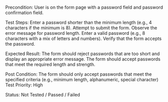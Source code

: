 
Precondition: User is on the form page with a password field and password confirmation field.

Test Steps:
Enter a password shorter than the minimum length (e.g., 4 characters if the minimum is 8).
Attempt to submit the form.
Observe the error message for password length.
Enter a valid password (e.g., 8 characters with a mix of letters and numbers).
Verify that the form accepts the password.

Expected Result:
The form should reject passwords that are too short and display an appropriate error message.
The form should accept passwords that meet the required length and strength.

Post Condition: The form should only accept passwords that meet the specified criteria (e.g., minimum length, alphanumeric, special character)
Test Priority: High

Status: Not Tested / Passed / Failed

